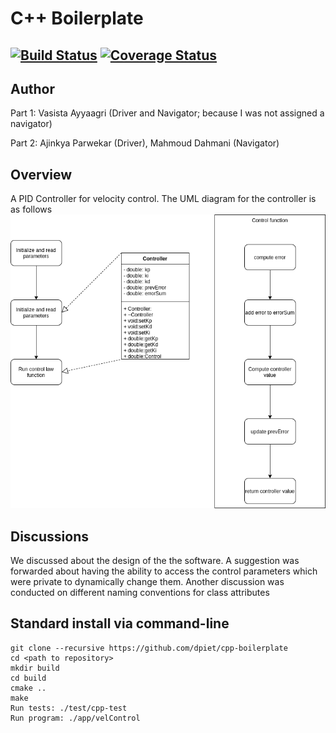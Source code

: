 # C++ Boilerplate
[![Build Status](https://travis-ci.org/clueless-bachu/PID_Controller.svg?branch=master)](https://travis-ci.org/clueless-bachu/PID_Controller)
[![Coverage Status](https://coveralls.io/repos/github/clueless-bachu/PID_Controller/badge.svg?branch=master)](https://coveralls.io/github/clueless-bachu/PID_Controller?branch=master)
---


## Author
Part 1:
Vasista Ayyaagri (Driver and Navigator; because I was not assigned a navigator)

Part 2:
Ajinkya Parwekar (Driver), Mahmoud Dahmani (Navigator)

## Overview

A PID Controller for velocity control. The UML diagram for the controller is as follows
![UML Diagram](./images/pidUmlDiagram.png)

## Discussions
We discussed about the design of the the software. A suggestion was forwarded about having the ability to access the control parameters which were private to dynamically change them. Another discussion was conducted on different naming conventions for class attributes

## Standard install via command-line
```
git clone --recursive https://github.com/dpiet/cpp-boilerplate
cd <path to repository>
mkdir build
cd build
cmake ..
make
Run tests: ./test/cpp-test
Run program: ./app/velControl
```